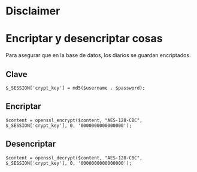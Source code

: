 # Disclaimer

# Encriptar y desencriptar cosas
Para asegurar que en la base de datos, los diarios se guardan encriptados.

## Clave
`$_SESSION['crypt_key'] = md5($username . $password);`

## Encriptar
`$content = openssl_encrypt($content, "AES-128-CBC", $_SESSION['crypt_key'], 0, '0000000000000000');`

## Desencriptar
`$content = openssl_decrypt($content, "AES-128-CBC", $_SESSION['crypt_key'], 0, '0000000000000000');`
